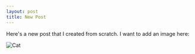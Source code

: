 ```yaml
---
layout: post
title: New Post
---
```


Here's a new post that I created from scratch. I want to add an image here:

![Cat](https://r.hswstatic.com/w_907/gif/tesla-cat.jpg "Cat")
